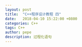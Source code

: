 ```yaml
---
layout: post
title:  "C++程序设计教程 四"
date:   2018-04-10 15:22:00 +0800
categories: C++
tags: C++
author: pepe
description: 过程化语句
---
```























